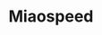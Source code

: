 ---
layout: home

title: Miaospeed
titleTemplate: 使用文档

hero:
  name: Miaospeed
  text: 一个支持测试代理节点的后端工具
  image: https://raw.githubusercontent.com/naiba/nezha/master/resource/static/brand.svg
  actions:
    - theme: brand
      text: 什么是miaospeed
      link: /about/whatisthat.html
    - theme: alt
      text: 立刻安装
      link: /install/install.html
    - theme: alt
      text: Github
      link: https://github.com/moshaoli688/miaospeed

features:
  - title: 一键安装
    details: 支持一键安装服务，操作便捷。兼容主流系统，包括 Linux、Windows、macOS、OpenWRT 等。
  - title: 快速配置
    details: Miaospeed 通过 Miaoko，Koipy，FullTClash 等软件搭配使用，部署上机配置仅需三分钟。
  - title: 强大无比
    details: 内置多种JavaScript测试项方法，编写测试项代码容易简单易上手
---